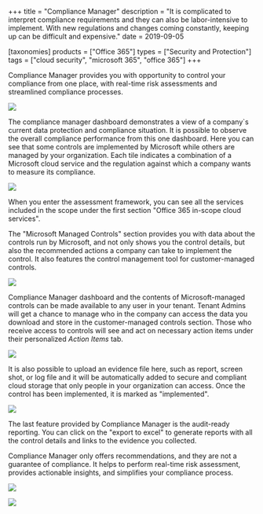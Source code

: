 +++
title = "Compliance Manager"
description = "It is complicated to interpret compliance requirements and they can also be labor-intensive to implement. With new regulations and changes coming constantly, keeping up can be difficult and expensive."
date = 2019-09-05

[taxonomies]
products = ["Office 365"]
types = ["Security and Protection"]
tags = ["cloud security", "microsoft 365", "office 365"]
+++

Compliance Manager provides you with opportunity to control your
compliance from one place, with real-time risk assessments and
streamlined compliance processes.

![](https://o365hq.com/images/498.png)

The compliance manager dashboard demonstrates a view of a company\`s
current data protection and compliance situation. It is possible to
observe the overall compliance performance from this one dashboard. Here
you can see that some controls are implemented by Microsoft while others
are managed by your organization. Each tile indicates a combination of a
Microsoft cloud service and the regulation against which a company wants
to measure its compliance.

![](https://o365hq.com/images/501.png)

When you enter the assessment framework, you can see all the services
included in the scope under the first section "Office 365 in-scope cloud
services".

The "Microsoft Managed Controls" section provides you with data about
the controls run by Microsoft, and not only shows you the control
details, but also the recommended actions a company can take to
implement the control. It also features the control management tool for
customer-managed controls.

![](https://o365hq.com/images/502.png)

Compliance Manager dashboard and the contents of Microsoft-managed
controls can be made available to any user in your tenant. Tenant Admins
will get a chance to manage who in the company can access the data you
download and store in the customer-managed controls section. Those who
receive access to controls will see and act on necessary action items
under their personalized *Action Items* tab.

![](https://o365hq.com/images/505.png)

It is also possible to upload an evidence file here, such as report,
screen shot, or log file and it will be automatically added to secure
and compliant cloud storage that only people in your organization can
access. Once the control has been implemented, it is marked as
"implemented".

![](https://o365hq.com/images/499.png)

The last feature provided by Compliance Manager is the audit-ready
reporting. You can click on the "export to excel" to generate reports
with all the control details and links to the evidence you collected.

Compliance Manager only offers recommendations, and they are not a
guarantee of compliance. It helps to perform real-time risk assessment,
provides actionable insights, and simplifies your compliance process.

![](https://o365hq.com/images/500.png)

![](https://o365hq.com/images/504.png)